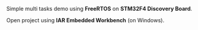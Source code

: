 Simple multi tasks demo using **FreeRTOS** on **STM32F4 Discovery Board**.

Open project using **IAR Embedded Workbench** (on Windows).